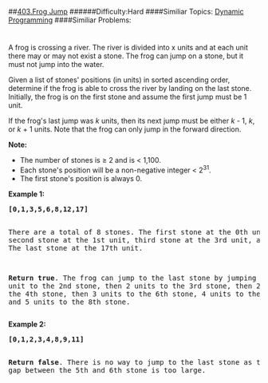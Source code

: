 ##[403.Frog Jump](https://leetcode.com/problems/frog-jump/description/ "403.Frog Jump")
######Difficulty:Hard
####Similiar Topics:
  [Dynamic Programming](https://leetcode.com//tag/dynamic-programming)
####Similiar Problems:

<div class="question-description__3U1T" style="padding-top: 10px;"><div><p>A frog is crossing a river. The river is divided into x units and at each unit there may or may not exist a stone. The frog can jump on a stone, but it must not jump into the water.</p>

<p>Given a list of stones' positions (in units) in sorted ascending order, determine if the frog is able to cross the river by landing on the last stone. Initially, the frog is on the first stone and assume the first jump must be 1 unit.
</p>

<p>If the frog's last jump was <i>k</i> units, then its next jump must be either <i>k</i> - 1, <i>k</i>, or <i>k</i> + 1 units. Note that the frog can only jump in the forward direction.</p>

<p><b>Note:</b>
</p><ul>
<li>The number of stones is &#8805; 2 and is &lt; 1,100.</li>
<li>Each stone's position will be a non-negative integer &lt; 2<sup>31</sup>.</li>
<li>The first stone's position is always 0.</li>
</ul>
<p/>

<p><b>Example 1:</b>
</p><pre><b>[0,1,3,5,6,8,12,17]</b>

There are a total of 8 stones.
The first stone at the 0th unit, second stone at the 1st unit,
third stone at the 3rd unit, and so on...
The last stone at the 17th unit.

<b>Return true</b>. The frog can jump to the last stone by jumping 
1 unit to the 2nd stone, then 2 units to the 3rd stone, then 
2 units to the 4th stone, then 3 units to the 6th stone, 
4 units to the 7th stone, and 5 units to the 8th stone.
</pre>
<p/>

<p><b>Example 2:</b>
</p><pre><b>[0,1,2,3,4,8,9,11]</b>

<b>Return false</b>. There is no way to jump to the last stone as 
the gap between the 5th and 6th stone is too large.
</pre>
<p/></div></div><div> </div><div> </div><div> </div><div> </div><div> </div><div> </div><div> </div><div> </div><div> </div><div> </div><div> </div><div> </div><div> </div><div> </div><div> </div><div> </div><div> </div><div> </div><div> </div><div> </div><div> </div><div> </div><div> </div><div> </div><div> </div><div> </div><div> </div><div> </div><div> </div><div> </div><div> </div><div> </div><div> </div><div> </div><div> </div><div> </div><div> </div><div> </div><div> </div><div> </div><div> </div><div> </div><div> </div><div> </div><div> </div><div> </div><div> </div><div> </div><div> </div><div> </div><div> </div><div> </div><div> </div><div> </div><div> </div><div> </div><div> </div><div> </div><div> </div><div> </div><div> </div><div> </div><div> </div><div> </div><div> </div><div> </div><div> </div><div> </div><div> </div><div> </div><div> </div><div> </div><div> </div><div> </div><div> </div><div> </div><div> </div><div> </div><div> </div><div> </div><div> </div><div> </div><div> </div><div> </div><div> </div><div> </div><div> </div><div> </div><div> </div><div> </div><div> </div><div> </div><div> </div><div> </div><div> </div><div> </div><div> </div><div> </div><div> </div><div> </div><div> </div><div> </div><div> </div><div> </div><div> </div><div> </div><div> </div><div> </div><div> </div><div> </div><div> </div><div> </div>